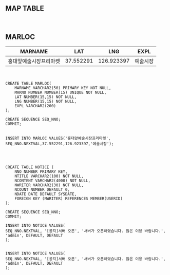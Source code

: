 <h2>MAP TABLE</h2>

<br>

<h2>MARLOC</h2>

|        MARNAME         |    LAT    |    LNG     |   EXPL   |
| :--------------------: | :-------: | :--------: | :------: |
| 홍대앞예술시장프리마켓 | 37.552291 | 126.923397 | 예술시장 |

<br>

```plsql
CREATE TABLE MARLOC(
    MARNAME VARCHAR2(50) PRIMARY KEY NOT NULL,
    MARNO NUMBER NUMBER(15) UNIQUE NOT NULL,
    LAT NUMBER(15,15) NOT NULL,
    LNG NUMBER(15,15) NOT NULL,
    EXPL VARCHAR2(200)	
);

CREATE SEQUENCE SEQ_NNO;
COMMIT;


INSERT INTO MARLOC VALUES('홍대앞예술시장프리마켓', SEQ_NNO.NEXTVAL,37.552291,126.923397,'예술시장');


```

<br>

```plsql
CREATE TABLE NOTICE (
    NNO NUMBER PRIMARY KEY,
    NTITLE VARCHAR2(100) NOT NULL,
    NCONTENT VARCHAR2(4000) NOT NULL,
    NWRITER VARCHAR2(30) NOT NULL,
    NCOUNT NUMBER DEFAULT 0,
    NDATE DATE DEFAULT SYSDATE,
    FOREIGN KEY (NWRITER) REFERENCES MEMBER(USERID)
);

CREATE SEQUENCE SEQ_NNO;
COMMIT;

INSERT INTO NOTICE VALUES(
SEQ_NNO.NEXTVAL, '[공지]서버 오픈', '서버가 오픈하였습니다. 많은 이용 바랍니다.', 'admin', DEFAULT, DEFAULT
);


INSERT INTO NOTICE VALUES(
SEQ_NNO.NEXTVAL, '[공지]서버 오픈', '서버가 오픈하였습니다. 많은 이용 바랍니다.', 'admin', DEFAULT, DEFAULT
);
```

<br>



